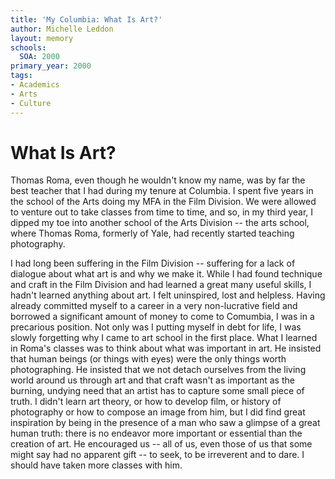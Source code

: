 ```yaml
---
title: 'My Columbia: What Is Art?'
author: Michelle Leddon
layout: memory
schools:
  SOA: 2000
primary_year: 2000
tags:
- Academics
- Arts
- Culture
---
```

# What Is Art?

Thomas Roma, even though he wouldn't know my name, was by far the best teacher that I had during my tenure at Columbia.  I spent five years in the school of the Arts doing my MFA in the Film Division.  We were allowed to venture out to take classes from time to time, and so, in my third year, I dipped my toe into another school of the Arts Division -- the arts school, where Thomas Roma, formerly of Yale, had recently started teaching photography.

I had long been suffering in the Film Division -- suffering for a lack of dialogue about what art is and why we make it.  While I had found technique and craft in the Film Division and had learned a great many useful skills, I hadn't learned anything about art. I felt uninspired, lost and helpless.  Having already committed myself to a career in a very non-lucrative field and borrowed a significant amount of money to come to Comumbia, I was in a precarious position. Not only was I putting myself in debt for life, I was slowly forgetting why I came to art school in the first place. What I learned in Roma's classes was to think about what was important in art.  He insisted that human beings (or things with eyes) were the only things worth photographing.  He insisted that we not detach ourselves from the living world around us through art and that craft wasn't as important as the burning, undying need that an artist has to capture some small piece of truth.  I didn't learn art theory, or how to develop film, or history of photography or how to compose an image from him, but I did find great inspiration by being in the presence of a man who saw a glimpse of a great human truth: there is no endeavor more important or essential than the creation of art.  He encouraged us -- all of us, even those of us that some might say had no apparent gift -- to seek, to be irreverent and to dare.  I should have taken more classes with him.
